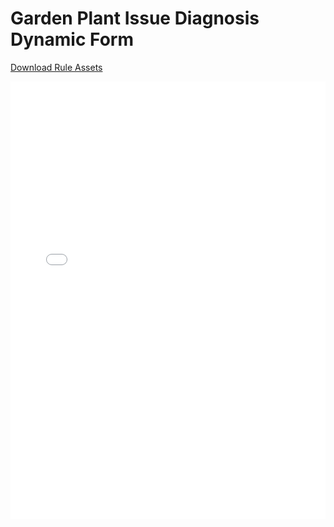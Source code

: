 # Garden Plant Issue Diagnosis Dynamic Form

[Download Rule Assets](https://github.com/corticon/templates/blob/main/Dynamic-Form-Templates/Plant-Clinic/Rule%20Assets.zip)

<iframe width="100%" height="700" src="//jsfiddle.net/salmelinovitz/5r60fxn9/12/embedded/result/" allowfullscreen="allowfullscreen" allowpaymentrequest frameborder="0"></iframe>
